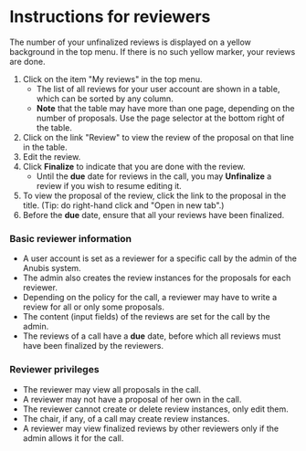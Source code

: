 # Instructions for reviewers

The number of your unfinalized reviews is displayed on a yellow
background in the top menu. If there is no such yellow marker, your
reviews are done.

1. Click on the item "My reviews" in the top menu.
   - The list of all reviews for your user account are shown in a table,
     which can be sorted by any column.
   - **Note** that the table may have more than one page, depending on
     the number of proposals. Use the page selector at the bottom right of
     the table.
2. Click on the link "Review" to view the review of the proposal on
   that line in the table.
3. Edit the review.
4. Click **Finalize** to indicate that you are done with the review.
   - Until the **due** date for reviews in the call, you may
     **Unfinalize** a review if you wish to resume editing it.
5. To view the proposal of the review, click the link to the proposal
   in the title. (Tip: do right-hand click and "Open in new tab".)
6. Before the **due** date, ensure that all your reviews have been
   finalized.

### Basic reviewer information

- A user account is set as a reviewer for a specific call by the admin
  of the Anubis system.
- The admin also creates the review instances for the proposals for
  each reviewer.
- Depending on the policy for the call, a reviewer may have to write a
  review for all or only some proposals.
- The content (input fields) of the reviews are set for the call by the admin.
- The reviews of a call have a **due** date, before which all reviews must
  have been finalized by the reviewers.

### Reviewer privileges

- The reviewer may view all proposals in the call.
- A reviewer may not have a proposal of her own in the call.
- The reviewer cannot create or delete review instances, only edit them.
- The chair, if any, of a call may create review instances.
- A reviewer may view finalized reviews by other reviewers only if the
  admin allows it for the call.
